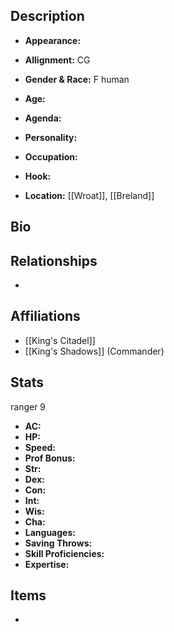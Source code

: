## Description
- **Appearance:** 

- **Allignment:** CG

- **Gender & Race:** F human

- **Age:** 

- **Agenda:** 

- **Personality:** 

- **Occupation:** 

- **Hook:** 

- **Location:** [[Wroat]], [[Breland]]

## Bio


## Relationships
- 

## Affiliations
- [[King's Citadel]]
- [[King's Shadows]] (Commander)

## Stats
ranger 9
- **AC:** 
- **HP:** 
- **Speed:** 
- **Prof Bonus:** 
- **Str:** 
- **Dex:** 
- **Con:** 
- **Int:** 
- **Wis:** 
- **Cha:** 
- **Languages:** 
- **Saving Throws:** 
- **Skill Proficiencies:** 
- **Expertise:** 


## Items
- 

